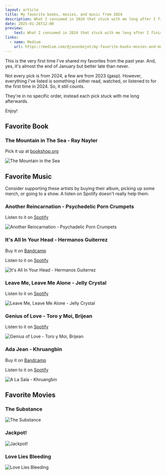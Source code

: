 ```yaml
---
layout: article
title: My favorite books, movies, and music from 2024
description: What I consumed in 2024 that stuck with me long after I finished it.
date: 2025-01-26T12:00
preview:
    text: What I consumed in 2024 that stuck with me long after I finished it.
links:
  - name: Medium
    url: https://medium.com/@jasonbejot/my-favorite-books-movies-and-music-from-2024-7b7983ad7308
---
```

This is the very first time I've shared my favorites from the past year. And, yes, it's almost the end of January but better late than never.

Not every pick is from 2024, a few are from 2023 (gasp). However, everything I've listed is something I either read, watched, or listened to for the first time in 2024. So, it still counts. 

They're in no specific order, instead each pick stuck with me long afterwards.

Enjoy!

## Favorite Book

### The Mountain in The Sea - Ray Nayler
Pick it up at [bookshop.org](https://bookshop.org/p/books/the-mountain-in-the-sea-ray-nayler/19030418)

![The Mountain in the Sea](the-mountain-in-the-sea.jpg "The Mountain in the Sea - Ray Nayler")

## Favorite Music
Consider supporting these artists by buying their album, picking up some merch, or going to a show. A listen on Spotify doesn't really help them.

### Another Reincarnation - Psychedelic Porn Crumpets
Listen to it on [Spotify](https://open.spotify.com/track/7feuhV5wuR0h1lSUUFxPHL?si=aeaa9eb9594f4ed8)

![Another Reincarnation - Psychadelic Porn Crumpets](./Another-Reincarnation.jpeg)

### It's All In Your Head - Hermanos Guiterrez
Buy it on [Bandcamp](https://hermanosgutierrez.bandcamp.com/track/it-s-all-in-your-mind)

Listen to it on [Spotify](https://open.spotify.com/track/6i6zi5TgXuKUxooOMqhKfQ?si=c5c50921e02b4518)

![It's All In Your Head - Hermanos Guiterrez](./Its-All-In-Your-Head.jpeg)

### Leave Me, Leave Me Alone - Jelly Crystal
Listen to it on [Spotify](https://open.spotify.com/track/36fBnF91jgA0fj4kHei3aj?si=68310bd7434c48bd)

![Leave Me, Leave Me Alone - Jelly Crystal](./Leave-Me-Alone.jpeg)

### Genius of Love - Toro y Moi, Brijean
Listen to it on [Spotify](https://open.spotify.com/track/0UMfconu33lpuioJ696nKv?si=814c2c09224242dc)

![Genius of Love - Toro y Moi, Brijean](./Genius-of-Love.jpg)

### Ada Jean - Khruangbin
Buy it on [Bandcamp](https://khruangbin.bandcamp.com/track/ada-jean)

Listen to it on [Spotify](https://open.spotify.com/track/1k9NCfhr7kBZThlVSdXJFa?si=6b27c60c26914f86)

![A La Sala - Khruangbin](./A-La-Sala.jpg)

## Favorite Movies
### The Substance
![The Substance](./The-Substance.jpg)

### Jackpot!
![Jackpot!](./Jackpot.png)

### Love Lies Bleeding
![Love Lies Bleeding](./Love-Lies-Bleeding.jpeg)

